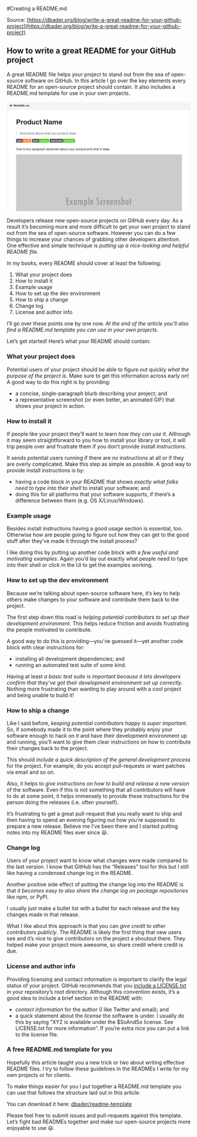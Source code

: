 
#Creating a README.md


Source: [https://dbader.org/blog/write-a-great-readme-for-your-github-project](https://dbader.org/blog/write-a-great-readme-for-your-github-project)


## How to write a great README for your GitHub project

A great README file helps your project to stand out from the sea of open-source software on GitHub. In this article I go over the key elements every README for an open-source project should contain. It also includes a README.md template for use in your own projects.

![example of github readme](img/github-readme-header.png)

Developers release new open-source projects on GitHub every day. As a result it’s becoming more and more difficult to get your own project to stand out from the sea of open-source software. However you can do a few things to increase your chances of grabbing other developers attention. One effective and simple technique is *putting up a nice-looking and helpful README file*.

In my books, every README should cover at least the following:

1. What your project does
2. How to install it
2. Example usage
2. How to set up the dev environment
2. How to ship a change
2. Change log
2. License and author info

I’ll go over these points one by one now. *At the end of the article you’ll also find a README.md template you can use in your own projects*.

Let’s get started! Here’s what your README should contain:


### What your project does

Potential users of your project should be able to figure out quickly *what the purpose of the project is*. Make sure to get this information across early on! A good way to do this right is by providing:

* a concise, single-paragraph blurb describing your project; and
* a representative screenshot (or even better, an animated GIF) that shows your project in action.


### How to install it

If people like your project they’ll want to learn *how they can use it*. Although it may seem straightforward to you how to install your library or tool, it will trip people over and frustrate them if you don’t provide *install instructions*.

It sends potential users running if there are no instructions at all or if they are overly complicated. Make this step as simple as possible. A good way to provide install instructions is by:

* having a code block in your README that shows *exactly what folks need to type into their shell* to install your software; and
* doing this for all platforms that your software supports, if there’s a difference between them (e.g. OS X/Linux/Windows).


### Example usage

Besides install instructions having a good usage section is essential, too. Otherwise how are people going to figure out how they can get to the good stuff after they’ve made it through the install process?

I like doing this by putting up another code block with a *few useful and motivating examples*. Again you’d lay out exactly what people need to type into their shell or click in the UI to get the examples working.


### How to set up the dev environment

Because we’re talking about open-source software here, it’s key to help others make changes to your software and contribute them back to the project.

The first step down this road is *helping potential contributors to set up their development environment*. This helps reduce friction and avoids frustrating the people motivated to contribute.

A good way to do this is providing—you’ve guessed it—yet another code block with clear instructions for:

* installing all development dependencies; and
* running an automated test suite of some kind.

Having at least *a basic test suite is important because it lets developers confirm that they’ve got their development environment set up correctly*. Nothing more frustrating than wanting to play around with a cool project and being unable to build it!


### How to ship a change

Like I said before, *keeping potential contributors happy is super important*. So, if somebody made it to the point where they probably enjoy your software enough to hack on it and have their development environment up and running, you’ll want to give them clear instructions on how to contribute their changes back to the project.

This should *include a quick description of the general development process* for the project. For example, do you accept pull-requests or want patches via email and so on.

Also, it helps to *give instructions on how to build and release a new version* of the software. Even if this is not something that all contributors will have to do at some point, it helps immensely to provide these instructions for the person doing the releases (i.e. often yourself).

It’s frustrating to get a great pull-request that you really want to ship and then having to spend an evening figuring out how you’re supposed to prepare a new release. Believe me I’ve been there and I started putting notes into my README files ever since 😃.


### Change log

Users of your project want to know what changes were made compared to the last version. I know that GitHub has the “Releases” tool for this but I still like having a condensed change log in the README.

Another positive side effect of putting the change log into the README is that *it becomes easy to also share the change log on package repositories* like npm, or PyPI.

I usually just make a bullet list with a bullet for each release and the key changes made in that release.

What I like about this approach is that you can *give credit to other contributors publicly*. The README is likely the first thing that new users see and it’s nice to give contributors on the project a shoutout there. They helped make your project more awesome, so share credit where credit is due.

 
### License and author info

Providing licensing and contact information is important to clarify the legal status of your project. GitHub recommends that you [include a LICENSE.txt](https://help.github.com/articles/open-source-licensing/) in your repository’s root directory. Although this convention exists, it’s a good idea to include a brief section in the README with:

* *contact information* for the author (I like Twitter and email); and
* a quick statement about the *license* the software is under. I usually do this by saying “XYZ is available under the $SoAndSo license. See LICENSE.txt for more information”. If you’re extra nice you can put a link to the license file.


### A free README.md template for you

Hopefully this article taught you a new trick or two about writing effective README files. I try to follow these guidelines in the READMEs I write for my own projects or for clients.

To make things easier for you I put together a README.md template you can use that follows the structure laid out in this article.

You can download it here: [dbader/readme-template](https://github.com/dbader/readme-template)

Please feel free to submit issues and pull-requests against this template. Let’s fight bad READMEs together and make our open-source projects more enjoyable to use 😃.